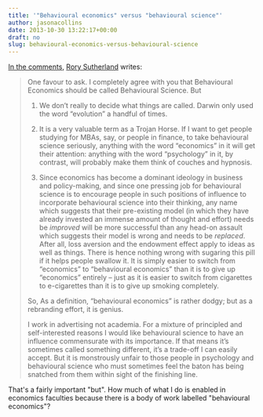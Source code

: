 ```yaml
---
title: '"Behavioural economics" versus "behavioural science"'
author: jasonacollins
date: 2013-10-30 13:22:17+00:00
draft: no
slug: behavioural-economics-versus-behavioural-science
---
```


[In the comments](https://www.jasoncollins.blog/a-week-of-links-37), [Rory Sutherland](https://twitter.com/rorysutherland) writes:


<blockquote>One favour to ask. I completely agree with you that Behavioural Economics should be called Behavioural Science. But

1) We don’t really to decide what things are called. Darwin only used the word “evolution” a handful of times.

2) It is a very valuable term as a Trojan Horse. If I want to get people studying for MBAs, say, or people in finance, to take behavioural science seriously, anything with the word “economics” in it will get their attention: anything with the word “psychology” in it, by contrast, will probably make them think of couches and hypnosis.

3) Since economics has become a dominant ideology in business and policy-making, and since one pressing job for behavioural science is to encourage people in such positions of influence to incorporate behavioural science into their thinking, any name which suggests that their pre-existing model (in which they have already invested an immense amount of thought and effort) needs be *improved* will be more successful than any head-on assault which suggests their model is wrong and needs to be *replaced*. After all, loss aversion and the endowment effect apply to ideas as well as things. There is hence nothing wrong with sugaring this pill if it helps people swallow it. It is simply easier to switch from “economics” to “behavioural economics” than it is to give up “economics” entirely – just as it is easier to switch from cigarettes to e-cigarettes than it is to give up smoking completely.

So, As a definition, “behavioural economics” is rather dodgy; but as a rebranding effort, it is genius.

I work in advertising not academia. For a mixture of principled and self-interested reasons I would like behavioural science to have an influence commensurate with its importance. If that means it’s sometimes called something different, it’s a trade-off I can easily accept. But it is monstrously unfair to those people in psychology and behavioural science who must sometimes feel the baton has being snatched from them within sight of the finishing line.</blockquote>


That's a fairly important "but". How much of what I do is enabled in economics faculties because there is a body of work labelled "behavioural economics"?
